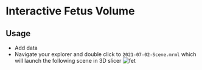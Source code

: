 # Interactive Fetus Volume

## Usage 
* Add data
* Navigate your explorer and double click to `2021-07-02-Scene.mrml` which will launch the following scene in 3D slicer 
![fet](2021-07-02-Scene.png)


